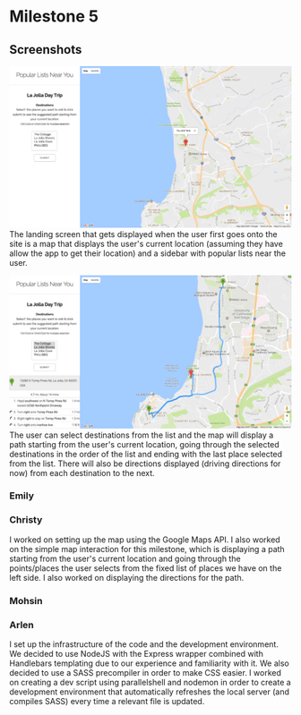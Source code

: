 # Milestone 5
## Screenshots
![Milestone5-Screenshot1](milestone5-imgs/milestone5-1.png)
The landing screen that gets displayed when the user first goes onto the site is a map that displays the user's current location (assuming they have allow the app to get their location) and a sidebar with popular lists near the user.

![Milestone5-Screenshot2](milestone5-imgs/milestone5-2.png)
The user can select destinations from the list and the map will display a path starting from the user's current location, going through the selected destinations in the order of the list and ending with the last place selected from the list. There will also be directions displayed (driving directions for now) from each destination to the next.

### Emily

### Christy
I worked on setting up the map using the Google Maps API. I also worked on the simple map interaction for this milestone, which is displaying a path starting from the user's current location and going through the points/places the user selects from the fixed list of places we have on the left side. I also worked on displaying the directions for the path.

### Mohsin

### Arlen
I set up the infrastructure of the code and the development environment. We decided to use NodeJS with the Express wrapper combined with Handlebars templating due to our experience and familiarity with it. We also decided to use a SASS precompiler in order to make CSS easier. I worked on creating a dev script using parallelshell and nodemon in order to create a development environment that automatically refreshes the local server (and compiles SASS) every time a relevant file is updated. 